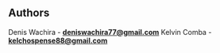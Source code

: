 
## Authors
Denis Wachira - **deniswachira77@gmail.com**
Kelvin Comba - **kelchospense88@gmail.com**
